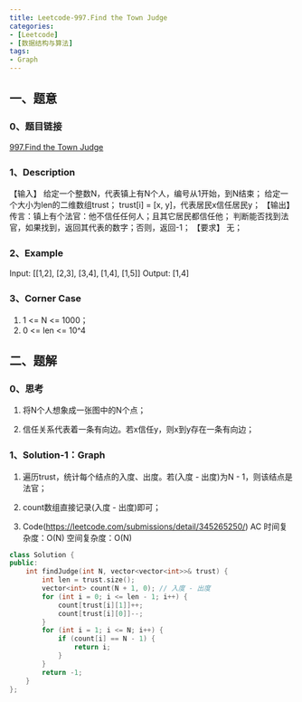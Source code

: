 ```yaml
---
title: Leetcode-997.Find the Town Judge
categories: 
- [Leetcode]
- [数据结构与算法]
tags: 
- Graph
---
```


## 一、题意

### 0、题目链接
[997.Find the Town Judge](https://leetcode.com/problems/find-the-town-judge/)

### 1、Description
【输入】
给定一个整数N，代表镇上有N个人，编号从1开始，到N结束；
给定一个大小为len的二维数组trust；
trust[i] = [x, y]，代表居民x信任居民y；
【输出】
传言：镇上有个法官：他不信任任何人；且其它居民都信任他；
判断能否找到法官，如果找到，返回其代表的数字；否则，返回-1；
【要求】
无；

### 2、Example
Input: [[1,2], [2,3], [3,4], [1,4], [1,5]]
Output: [1,4]

<!-- more -->

### 3、Corner Case
1. 1 <= N <= 1000； 
2. 0 <= len <= 10^4

## 二、题解

### 0、思考
1. 将N个人想象成一张图中的N个点；

2. 信任关系代表着一条有向边。若x信任y，则x到y存在一条有向边；

### 1、Solution-1：Graph
1. 遍历trust，统计每个结点的入度、出度。若(入度 - 出度)为N - 1，则该结点是法官；

2. count数组直接记录(入度 - 出度)即可；

3. Code(https://leetcode.com/submissions/detail/345265250/)
AC
时间复杂度：O(N)
空间复杂度：O(N)
```C++
class Solution {
public:
    int findJudge(int N, vector<vector<int>>& trust) {
        int len = trust.size();
        vector<int> count(N + 1, 0); // 入度 - 出度
        for (int i = 0; i <= len - 1; i++) {
            count[trust[i][1]]++;
            count[trust[i][0]]--;
        }
        for (int i = 1; i <= N; i++) {
            if (count[i] == N - 1) {
                return i;
            }
        }
        return -1;
    }
};
```